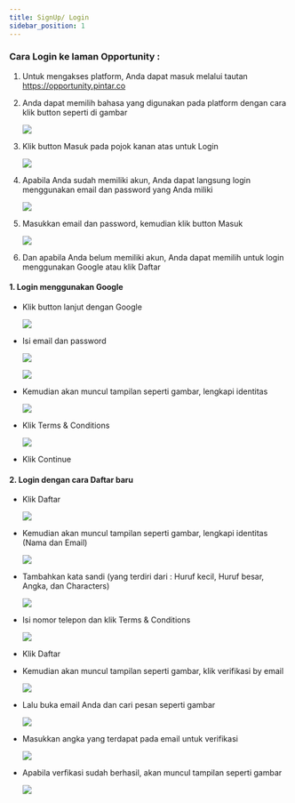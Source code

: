 ```yaml
---
title: SignUp/ Login
sidebar_position: 1
---
```

### **Cara Login ke laman Opportunity :**

1. Untuk mengakses platform, Anda dapat masuk melalui tautan <https://opportunity.pintar.co> 
2. Anda dapat memilih bahasa yang digunakan pada platform dengan cara klik button seperti di gambar

   ![](/img/login-1.jpg)
3. Klik button Masuk pada pojok kanan atas untuk Login

   ![](/img/login-2.jpg)
4. Apabila Anda sudah memiliki akun, Anda dapat langsung login menggunakan email dan password yang Anda miliki

   ![](/img/login-3.jpg)
5. Masukkan email dan password, kemudian klik button Masuk

   ![](/img/login-4.jpg)
6. Dan apabila Anda belum memiliki akun, Anda dapat memilih untuk login menggunakan Google atau klik Daftar



#### **1. Login menggunakan Google**

* Klik button lanjut dengan Google

  ![](/img/login-5.jpg)
* Isi email dan password

  ![](/img/login-eng-opportunity-6.jpg)

  ![](/img/login-eng-opportunity-7.jpg)
* Kemudian akan muncul tampilan seperti gambar, lengkapi identitas

  ![](/img/login-eng-opportunity-8.jpg)
* Klik Terms & Conditions

  ![](/img/login-eng-opportunity-9.jpg)
* Klik Continue

#### **2. Login dengan cara Daftar baru**

* Klik Daftar

  ![](/img/login-10.jpg)
* Kemudian akan muncul tampilan seperti gambar, lengkapi identitas (Nama dan Email)

  ![](/img/login-11.jpg)
* Tambahkan kata sandi (yang terdiri dari : Huruf kecil, Huruf besar, Angka, dan Characters)

  ![](/img/login-12.jpg)
* Isi nomor telepon dan klik Terms & Conditions

  ![](/img/login-13.jpg)
* Klik Daftar
* Kemudian akan muncul tampilan seperti gambar, klik verifikasi by email

  ![](/img/login-eng-opportunity-15.jpg)
* Lalu buka email Anda dan cari pesan seperti gambar

  ![](/img/login-eng-opportunity-16.jpg)
* Masukkan angka yang terdapat pada email untuk verifikasi

  ![](/img/login-eng-opportunity-18.jpg)
* Apabila verfikasi sudah berhasil, akan muncul tampilan seperti gambar

  ![](/img/login-eng-opportunity-19.jpg)
